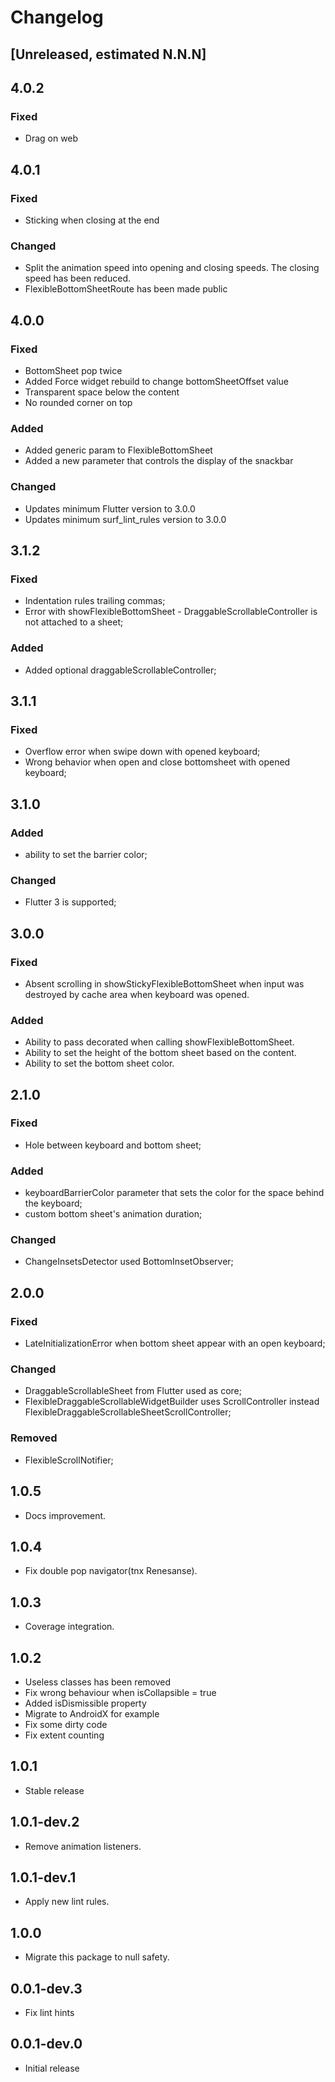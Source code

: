 # Changelog

## [Unreleased, estimated N.N.N]

## 4.0.2
### Fixed
* Drag on web

## 4.0.1
### Fixed
* Sticking when closing at the end
### Changed
* Split the animation speed into opening and closing speeds. The closing speed has been reduced.
* FlexibleBottomSheetRoute has been made public

## 4.0.0
### Fixed
* BottomSheet pop twice
* Added Force widget rebuild to change bottomSheetOffset value
* Transparent space below the content
* No rounded corner on top
### Added
* Added generic param to FlexibleBottomSheet
* Added a new parameter that controls the display of the snackbar
### Changed
* Updates minimum Flutter version to 3.0.0
* Updates minimum surf_lint_rules version to 3.0.0

## 3.1.2
### Fixed
* Indentation rules trailing commas;
* Error with showFlexibleBottomSheet - DraggableScrollableController is not attached to a sheet;
### Added
* Added optional draggableScrollableController;

## 3.1.1
### Fixed
* Overflow error when swipe down with opened keyboard;
* Wrong behavior when open and close bottomsheet with opened keyboard;

## 3.1.0
### Added
* ability to set the barrier color;
### Changed
* Flutter 3 is supported;

## 3.0.0
### Fixed
* Absent scrolling in showStickyFlexibleBottomSheet when input was destroyed by cache area when keyboard was opened.
### Added 
* Ability to pass decorated when calling showFlexibleBottomSheet.
* Ability to set the height of the bottom sheet based on the content.
* Ability to set the bottom sheet color.

## 2.1.0
### Fixed
* Hole between keyboard and bottom sheet;
### Added
* keyboardBarrierColor parameter that sets the color for the space behind the keyboard;
* custom bottom sheet's animation duration;
### Changed
* ChangeInsetsDetector used BottomInsetObserver;

## 2.0.0
### Fixed
* LateInitializationError when bottom sheet appear with an open keyboard;
### Changed
* DraggableScrollableSheet from Flutter used as core;
* FlexibleDraggableScrollableWidgetBuilder uses ScrollController instead FlexibleDraggableScrollableSheetScrollController;
### Removed
* FlexibleScrollNotifier;

## 1.0.5

* Docs improvement.

## 1.0.4

* Fix double pop navigator(tnx Renesanse).

## 1.0.3

* Coverage integration.

## 1.0.2

* Useless classes has been removed
* Fix wrong behaviour when isCollapsible = true
* Added isDismissible property
* Migrate to AndroidX for example
* Fix some dirty code
* Fix extent counting

## 1.0.1

* Stable release

## 1.0.1-dev.2

* Remove animation listeners.

## 1.0.1-dev.1

* Apply new lint rules.

## 1.0.0

* Migrate this package to null safety.

## 0.0.1-dev.3

* Fix lint hints

## 0.0.1-dev.0

* Initial release
